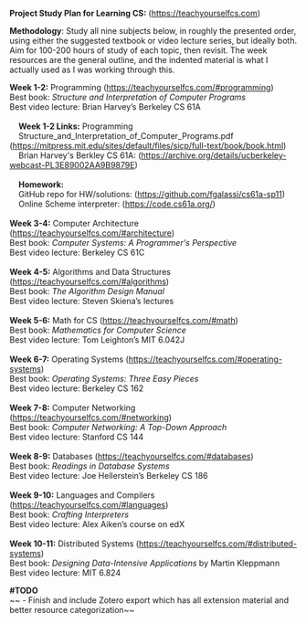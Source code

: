 **Project Study Plan for Learning CS:** (https://teachyourselfcs.com)

**Methodology**: Study all nine subjects below, in roughly the presented order, using either the suggested textbook or video lecture series, but ideally both. Aim for 100-200 hours of study of each topic, then revisit. The week resources are the general outline, and the indented material is what I actually used as I was working through this.

**Week 1-2:** Programming (https://teachyourselfcs.com/#programming)<br>
Best book: *Structure and Interpretation of Computer Programs*<br>
Best video lecture: Brian Harvey’s Berkeley CS 61A<br>
<br>
&nbsp;&nbsp;&nbsp;&nbsp;**Week 1-2 Links:** Programming<br>
&nbsp;&nbsp;&nbsp;&nbsp;Structure_and_Interpretation_of_Computer_Programs.pdf (https://mitpress.mit.edu/sites/default/files/sicp/full-text/book/book.html)<br>
&nbsp;&nbsp;&nbsp;&nbsp;Brian Harvey's Berkley CS 61A: (https://archive.org/details/ucberkeley-webcast-PL3E89002AA9B9879E)<br>
&nbsp;&nbsp;&nbsp;&nbsp;<br>
&nbsp;&nbsp;&nbsp;&nbsp;**Homework:**<br>
&nbsp;&nbsp;&nbsp;&nbsp;GitHub repo for HW/solutions: (https://github.com/fgalassi/cs61a-sp11)<br>
&nbsp;&nbsp;&nbsp;&nbsp;Online Scheme interpreter: (https://code.cs61a.org/)<br>
<br>
**Week 3-4:** Computer Architecture (https://teachyourselfcs.com/#architecture)<br>
Best book: *Computer Systems: A Programmer's Perspective* <br>
Best video lecture: Berkeley CS 61C<br>
<br>
**Week 4-5:** Algorithms and Data Structures (https://teachyourselfcs.com/#algorithms)<br>
Best book: *The Algorithm Design Manual*<br>
Best video lecture: Steven Skiena’s lectures<br>
<br>
**Week 5-6:** Math for CS (https://teachyourselfcs.com/#math)<br>
Best book: *Mathematics for Computer Science*<br>
Best video lecture: Tom Leighton’s MIT 6.042J<br>
<br>
**Week 6-7:** Operating Systems (https://teachyourselfcs.com/#operating-systems)<br>
Best book: *Operating Systems: Three Easy Pieces*<br>
Best video lecture: Berkeley CS 162<br>
<br>
**Week 7-8:** Computer Networking (https://teachyourselfcs.com/#networking)<br>
Best book: *Computer Networking: A Top-Down Approach*<br>
Best video lecture: Stanford CS 144<br>
<br>
**Week 8-9:** Databases (https://teachyourselfcs.com/#databases)<br>
Best book: *Readings in Database Systems*<br>
Best video lecture: Joe Hellerstein’s Berkeley CS 186<br>
<br>
**Week 9-10:** Languages and Compilers (https://teachyourselfcs.com/#languages)<br>
Best book: *Crafting Interpreters*<br>
Best video lecture: Alex Aiken’s course on edX<br>
<br>
**Week 10-11:** Distributed Systems (https://teachyourselfcs.com/#distributed-systems)<br>
Best book: *Designing Data-Intensive Applications* by Martin Kleppmann<br>
Best video lecture: MIT 6.824<br>

**#TODO**<br>
~~ - Finish and include Zotero export which has all extension material and better resource categorization~~

